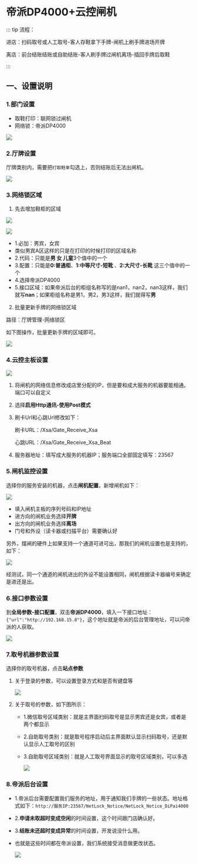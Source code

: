 # 帝派DP4000+云控闸机

::: tip
流程：

进店：扫码取号或人工取号-客人存鞋拿下手牌-闸机上刷手牌进场开牌

离店：前台结账结账或自助结账-客人刷手牌过闸机离场-插回手牌后取鞋

:::

## 一、设置说明

### 1.部门设置

- 取鞋打印：联网锁过闸机
- 网络锁：帝派DP4000

![](https://wiki-cdsoft.oss-cn-hangzhou.aliyuncs.com/20240828141822.png)

### 2.厅牌设置

厅牌类别内，需要把`打取鞋单`勾选上，否则结账后无法出闸机。

![](https://wiki-cdsoft.oss-cn-hangzhou.aliyuncs.com/20240829165412.png)

### 3.网络锁区域

1. 先去增加鞋柜的区域

![](https://wiki-cdsoft.oss-cn-hangzhou.aliyuncs.com/20240706164321.png)

![](https://wiki-cdsoft.oss-cn-hangzhou.aliyuncs.com/20240828142743.png)

- 1.必加：男宾，女宾
- 类似男宾A区这样的只是在打印的时候打印的区域名称
- 2.代码：只能是**男 女 儿童**3个值中的一个
- 3.配置：只能是**0:普通柜**、**1:中等尺寸-短靴** 、**2:大尺寸-长靴** 这三个值中的一个
- 4.选择帝派DP4000
- 5.接口区域：如果帝派后台的柜组名称写的是nan1，nan2，nan3这样，我们就写**nan**；如果柜组名称是男1，男2，男3这样，我们就得写**男**

2. 批量更新手牌的网络锁区域

路径：厅牌管理-网络锁区

如下图操作，批量更新手牌的区域即可。

![](https://wiki-cdsoft.oss-cn-hangzhou.aliyuncs.com/20240706164619.png)

### 4.云控主板设置

![](https://wiki-cdsoft.oss-cn-hangzhou.aliyuncs.com/20240828144926.png)

1. 将闸机的网络信息修改成店里分配的IP，但是要和成大服务的机器要能相通。端口可以自定义
2. 选择**启用Http通讯-使用Post模式**
3. 刷卡Url和心跳Url修改如下：

   刷卡URL：/Xsa/Gate_Receive_Xsa

   心跳URL：/Xsa/Gate_Receive_Xsa_Beat
4. 服务器地址：填写成大服务的机器IP；服务端口全部固定填写：23567

### 5.闸机监控设置

选择你的服务安装的机器，点击**闸机配置**，新增闸机如下：

![](https://wiki-cdsoft.oss-cn-hangzhou.aliyuncs.com/20240828145556.png)

- 填入闸机主板的序列号码和IP地址
- 进方向的闸机业务选择**开牌**
- 出方向的闸机业务选择**离场**
- 门号和外设（读卡器或扫描平台）需要确认好

另外，摆闸的硬件上如果支持一个通道可进可出，那我们的闸机设置也是支持的，如下：

![](https://wiki-cdsoft.oss-cn-hangzhou.aliyuncs.com/20240828145837.png)

经测试，同一个通道的闸机进出的外设不能设置相同，闸机根据读卡器编号来确定是进还是出。

### 6.接口参数设置

到**全局参数-接口配置**，双击**帝派DP4000**，填入一下接口地址：`{"url":"http://192.168.15.8"}`，这个地址就是帝派的后台管理地址，可以问帝派的人获取。

![](https://wiki-cdsoft.oss-cn-hangzhou.aliyuncs.com/20240828150257.png)

### 7.取号机器参数设置

选择你的取号机器，点击**站点参数**

1. 关于登录的参数，可以设置登录方式和是否有键盘等

   ![](https://wiki-cdsoft.oss-cn-hangzhou.aliyuncs.com/20240828150646.png)


2. 关于取号的参数，如下图所示：

   - 1.微信取号区域类别：就是主界面扫码取号是显示男宾还是女宾，或者是两个都显示
   - 2.自助取号类别：就是取号程序启动后主界面默认显示扫码取号，还是默认显示人工取号的区别
   - 3.自助取号区域类别：就是人工取号界面显示的取号区域类别，可以多选

     ![](https://wiki-cdsoft.oss-cn-hangzhou.aliyuncs.com/20240828151131.png)


### 8.帝派后台设置

- 1.帝派后台需要配置我们服务的地址，用于通知我们手牌的一些状态。地址格式如下：`http://服务IP:23567/NetLock_Notice/NetLock_Notice_DiPai4000`
- 2.**申请未取超时变成空闲**的时间设置，这个时间跟门店确认好。
- 3.**结账未还超时变成异常**的时间设置，开发说没什么用。
- 也就是这些时间都在帝派设置，我们系统接受消息做更改状态。

  ![](https://wiki-cdsoft.oss-cn-hangzhou.aliyuncs.com/20240828152108.png)

